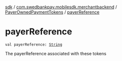 [sdk](../../index.md) / [com.swedbankpay.mobilesdk.merchantbackend](../index.md) / [PayerOwnedPaymentTokens](index.md) / [payerReference](./payer-reference.md)

# payerReference

`val payerReference: `[`String`](https://kotlinlang.org/api/latest/jvm/stdlib/kotlin/-string/index.html)

The payerReference associated with these tokens

